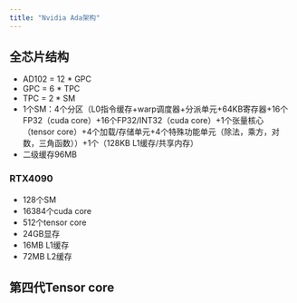 ```yaml
---
title: "Nvidia Ada架构"
---
```


## 全芯片结构

- AD102 = 12 \* GPC
- GPC = 6 \* TPC
- TPC = 2 \* SM
- 1个SM：4个分区（L0指令缓存+warp调度器+分派单元+64KB寄存器+16个FP32（cuda core）+16个FP32/INT32（cuda core）+1个张量核心（tensor core）+4个加载/存储单元+4个特殊功能单元（除法，乘方，对数，三角函数））+1个（128KB L1缓存/共享内存）
- 二级缓存96MB

### RTX4090

- 128个SM
- 16384个cuda core
- 512个tensor core
- 24GB显存
- 16MB L1缓存
- 72MB L2缓存

## 第四代Tensor core

